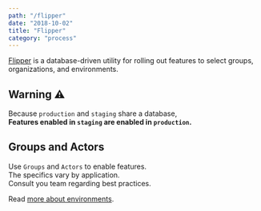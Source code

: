 ```yaml
---
path: "/flipper"
date: "2018-10-02"
title: "Flipper"
category: "process"
---
```


[Flipper](https://github.com/jnunemaker/flipper) is a database-driven utility for rolling out features to select groups, organizations, and environments.

## Warning ⚠️
Because `production` and `staging` share a database,  
**Features enabled in `staging` are enabled in `production`.**

## Groups and Actors
Use `Groups` and `Actors` to enable features.  
The specifics vary by application.  
Consult you team regarding best practices.

Read [more about environments](/environments).